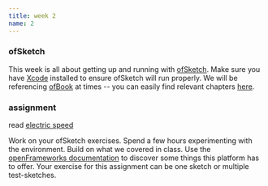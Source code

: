 ```yaml
---
title: week 2
name: 2
---
```


<h3 class="text-muted">ofSketch</h3>
<p>
	This week is all about getting up and running with <a class="inline" href="https://github.com/olab-io/ofSketch">ofSketch</a>. Make sure you have <a class="inline" href="http://itunes.apple.com/us/app/xcode/id497799835?ls=1&mt=12">Xcode</a> installed to ensure ofSketch will run properly. We will be referencing <a class="inline" href="https://github.com/openframeworks/ofBook" target="_blank">ofBook</a> at times -- you can easily find relevant chapters <a class="inline" href="{{site.url}}/ofbook" target="_blank">here</a>.
</p>

<h3 class="text-muted">assignment</h3>
<p class="links">
	read <a href="{{site.url}}/media/pdfs/electric_speed.pdf">electric speed</a>
</p>
<p>Work on your ofSketch exercises. Spend a few hours experimenting with the environment. Build on what we covered in class. Use the <a class="inline" href="http://openframeworks.cc/documentation/" target="_blank">openFrameworks documentation</a> to discover some things this platform has to offer. Your exercise for this assignment can be one sketch or multiple test-sketches.</p>